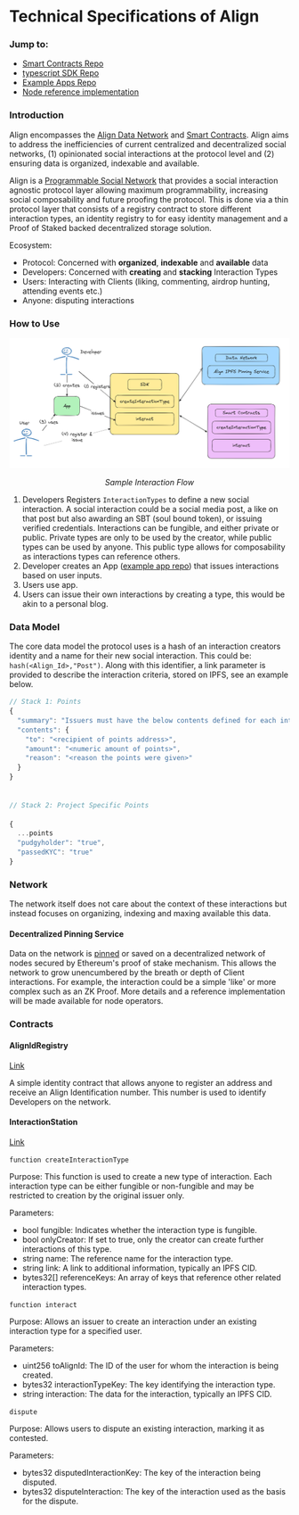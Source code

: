 # Technical Specifications of Align

### Jump to:

- [Smart Contracts Repo](https://github.com/alignnetwork/core-contracts)
- [typescript SDK Repo](https://github.com/alignnetwork/align-sdk)
- [Example Apps Repo]()
- [Node reference implementation]()

### Introduction

Align encompasses the [Align Data Network](#network) and [Smart Contracts](#contracts). Align aims to address the inefficiencies of current centralized and decentralized social networks, (1) opinionated social interactions at the protocol level and (2) ensuring data is organized, indexable and available.

Align is a [Programmable Social Network](https://glu.wtf/blog/programmable-social-network) that provides a social interaction agnostic protocol layer allowing maximum programmability, increasing social composability and future proofing the protocol. This is done via a thin protocol layer that consists of a registry contract to store different interaction types, an identity registry to for easy identity management and a Proof of Staked backed decentralized storage solution.

Ecosystem:

- Protocol: Concerned with **organized**, **indexable** and **available** data
- Developers: Concerned with **creating** and **stacking** Interaction Types
- Users: Interacting with Clients (liking, commenting, airdrop hunting, attending events etc.)
- Anyone: disputing interactions

### How to Use

<div align="center">

![Alt text](images/devuserflow.png)

</div>
<div align="center">
<p>
<i id="title">Sample Interaction Flow</i>
</p>
</div>

1. Developers Registers `InteractionTypes` to define a new social interaction. A social interaction could be a social media post, a like on that post but also awarding an SBT (soul bound token), or issuing verified credentials. Interactions can be fungible, and either private or public. Private types are only to be used by the creator, while public types can be used by anyone. This public type allows for composability as interactions types can reference others.
2. Developer creates an App ([example app repo]()) that issues interactions based on user inputs.
3. Users use app.
4. Users can issue their own interactions by creating a type, this would be akin to a personal blog.

### Data Model

The core data model the protocol uses is a hash of an interaction creators identity and a name for their new social interaction. This could be: `hash(<Align_Id>,"Post")`. Along with this identifier, a link parameter is provided to describe the interaction criteria, stored on IPFS, see an example below.

```js
// Stack 1: Points
{
  "summary": "Issuers must have the below contents defined for each interaction to be correctly recorded.",
  "contents": {
    "to": "<recipient of points address>",
    "amount": "<numeric amount of points>",
    "reason": "<reason the points were given>"
  }
}


// Stack 2: Project Specific Points

{
  ...points
  "pudgyholder": "true",
  "passedKYC": "true"
}
```

### Network

The network itself does not care about the context of these interactions but instead focuses on organizing, indexing and maxing available this data.

#### Decentralized Pinning Service

Data on the network is [pinned](https://docs.ipfs.tech/how-to/pin-files/) or saved on a decentralized network of nodes secured by Ethereum&apos;s proof of stake mechanism. This allows the network to grow unencumbered by the breath or depth of Client interactions. For example, the interaction could be a simple 'like' or more complex such as an ZK Proof. More details and a reference implementation will be made available for node operators.

### Contracts

#### AlignIdRegistry

[Link]()

A simple identity contract that allows anyone to register an address and receive an Align Identification number. This number is used to identify Developers on the network.

#### InteractionStation

[Link]()

`function createInteractionType`

Purpose: This function is used to create a new type of interaction. Each interaction type can be either fungible or non-fungible and may be restricted to creation by the original issuer only.

Parameters:

- bool fungible: Indicates whether the interaction type is fungible.
- bool onlyCreator: If set to true, only the creator can create further interactions of this type.
- string name: The reference name for the interaction type.
- string link: A link to additional information, typically an IPFS CID.
- bytes32[] referenceKeys: An array of keys that reference other related interaction types.

`function interact`

Purpose: Allows an issuer to create an interaction under an existing interaction type for a specified user.

Parameters:

- uint256 toAlignId: The ID of the user for whom the interaction is being created.
- bytes32 interactionTypeKey: The key identifying the interaction type.
- string interaction: The data for the interaction, typically an IPFS CID.

`dispute`

Purpose: Allows users to dispute an existing interaction, marking it as contested.

Parameters:

- bytes32 disputedInteractionKey: The key of the interaction being disputed.
- bytes32 disputeInteraction: The key of the interaction used as the basis for the dispute.

